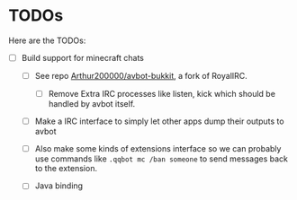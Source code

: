 TODOs
===
Here are the TODOs:

- [ ] Build support for minecraft chats
  - [ ] See repo [Arthur200000/avbot-bukkit](https://github.com/Arthur200000/avbot-bukkit), a fork of RoyalIRC.
    - [ ] Remove Extra IRC processes like listen, kick which should be handled by avbot itself.
  - [ ] Make a IRC interface to simply let other apps dump their outputs to avbot
  - [ ] Also make some kinds of extensions interface so we can probably use commands like `.qqbot mc /ban someone` to send messages back to the extension.
  - [ ] Java binding

